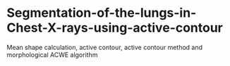 # Segmentation-of-the-lungs-in-Chest-X-rays-using-active-contour
Mean shape calculation, active contour, active contour method and morphological ACWE algorithm
